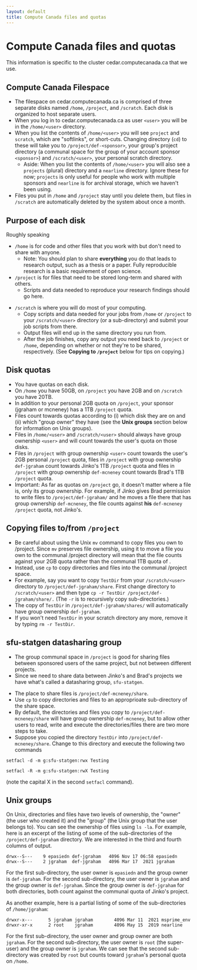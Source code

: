 ```yaml
---
layout: default
title: Compute Canada files and quotas
---
```


# Compute Canada files and quotas

This information is specific to the cluster cedar.computecanada.ca 
that we use.

## Compute Canada Filespace

* The filespace on cedar.computecanada.ca is comprised of three separate disks named `/home`, `/project`, and `/scratch`. Each disk is organized to host separate users.
* When you log in to cedar.computecanada.ca 
as user `<user>` you will be in the `/home/<user>` directory.
* When you list the contents of `/home/<user>` you will see `project` and `scratch`, which are "softlinks", or short-cuts. Changing directory (`cd`) to these will take you to `/project/def-<sponsor>`, your group's project directory (a communal space for the group of your account sponsor `<sponsor>`)  and `/scratch/<user>`, your personal scratch directory.
    * Aside: When you list the contents of `/home/<user>` you will also see a `projects` (plural) directory and a `nearline` directory. Ignore these for now; `projects` is only useful for people
    who work with multiple sponsors and  `nearline` is for archival storage, which we haven't been using.
* Files you put in `/home` and `/project` stay until you delete them, but files in `/scratch` are automatically deleted by the system about once a month. 

## Purpose of each disk

Roughly speaking
* `/home` is for code and other files that you work with but don't need to share with anyone.
    * Note: You should plan to share **everything** you do that leads
    to research output, such as a thesis or a paper. Fully reproducible research is a basic
    requirement of open science.
* `/project` is for files that need to be stored long-term and shared with others.
    * Scripts and data needed to reproduce your research findings should go here. 
 <!--   * Most of the research we do should be saved in the Graham and McNeney group's shared directory. See the **sfu-statgen datasharing group** below. -->
* `/scratch` is where you will do most of your computing. 
    * Copy scripts and data needed for your jobs from `/home` or `/project` to your `/scratch/<user>` directory (or a sub-directory) and submit your job scripts from there. 
    * Output files will end up in the same directory you run from. 
    * After the job finishes, copy any output you need back to `/project` or `/home`, depending on whether or not they're to be shared, respectively. (See **Copying to `/project`** below for tips on copying.)

## Disk quotas

* You have quotas on each disk. 
* On `/home` you have 50GB, on `/project` you have 2GB and on `/scratch` you have 20TB. 
* In addition to your personal 2GB quota on `/project`, your sponsor (jgraham or mcneney) has a 1TB `/project` quota. 
* Files count towards quotas according to (i) which disk they are on and (ii) which "group owner" they have (see the **Unix groups** section below for information on Unix groups).
* Files in `/home/<user>` and `/scratch/<user>` should always have group ownership `<user>` and will count towards the user's quota on those disks.
* Files in `/project` with group ownership `<user>` count towards the user's 2GB personal `/project` quota, files in `/project` with group ownership `def-jgraham` count towards Jinko's 1TB `/project` quota and files in `/project` with group ownership `def-mcneney` count towards Brad's 1TB `/project` quota.
* Important: As far as quotas on `/project` go, it doesn't 
    matter where a file is, only
    its group ownership. For example, if Jinko gives Brad permission to 
    write files to `/project/def-jgraham/` and he moves a file there 
    that has group ownership `def-mcneney`, the file counts against 
    **his** `def-mcneney` `/project` quota, not Jinko's.


## Copying files to/from `/project`

* Be careful about using the Unix `mv` command to copy files you own to /project. Since `mv` preserves file ownership, using it to move a file you own to the communal /project directory will mean that the file counts against your 2GB <user> quota rather than the communal 1TB quota of <def-sponsor>. 
* Instead, use `cp` to copy directories and files into the communal /project space.
* For example, say you want to copy `TestDir` from your `/scratch/<user>`
directory to `/project/def-jgraham/share`. First change directory to
`/scratch/<user>`
and then type `cp -r TestDir /project/def-jgraham/share/.` (The `-r` 
is to recursively copy sub-directories.)
* The copy of  `TestDir` in `/project/def-jgraham/shares/` will
automatically have group ownership `def-jgraham`.
* If you won't need `TestDir` in your scratch directory any more, remove it 
by typing `rm -r TestDir`.


## sfu-statgen datasharing group

* The group communal space in `/project` is good for sharing files between
sponsored users of the same project, but not between different projects.
* Since we need to share data between Jinko's and Brad's projects
we have what's called a datasharing group, `sfu-statgen`. 
<!--* Using special tools developed by Compute Canada we can set 
the file permissions of files that we'd like to share between
groups.-->
* The place to share files is `/project/def-mcneney/share`.
* Use `cp` to copy directories and files to an approprioate 
sub-directory of the share space. 
* By default, the directories and files you copy to `/project/def-mcneney/share` will have group ownership `def-mcneney`, 
but to allow other users to read, write and execute the directories/files there are two more steps to take.
* Suppose you copied the directory `TestDir` into
`/project/def-mcneney/share`. Change to this directory
and execute the following two commands
```
setfacl -d -m g:sfu-statgen:rwx Testing
```
```
setfacl -R -m g:sfu-statgen:rwX Testing
```

(note the capital X in the second `setfacl` command).

## Unix groups 

On Unix, directories and files have two levels of ownership, the "owner" 
(the user who created it) and the "group" 
(the Unix group that the user belongs to). You can see 
the ownership of files using `ls -la`. For example, 
here is an excerpt of the listing of some of the sub-directories
of the `/project/def-jgraham` directory.
We are interested in the third and fourth columns of output.
```
drwx--S---    9 epasiedn def-jgraham   4096 Nov 17 06:58 epasiedn
drwx--S---    2 jgraham  def-jgraham   4096 Mar 17  2021 jgraham
```
For the first sub-directory, the user owner is `epasiedn` and the group owner is `def-jgraham`. 
For the second sub-directory, the user owner is `jgraham` and the group owner is `def-jgraham`. 
Since the group owner is `def-jgraham` for both directories, both count against the communal
quota of Jinko's project.

As another example, here is a partial listing of some of the sub-directories of `/home/jgraham`:
```
drwxr-x---      5 jgraham jgraham        4096 Mar 11  2021 msprime_env
drwxr-xr-x      2 root    jgraham        4096 May 15  2019 nearline
```
For the first sub-directory, the user owner and group owner are both `jgraham`. For the second
sub-directory, the user owner is `root` (the super-user) and the group owner is `jgraham`.
We can see that the second sub-directory was created by `root` but counts toward `jgraham`'s personal
quota on `/home`.
   
